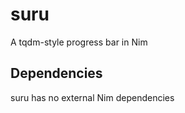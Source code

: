 suru
====

A tqdm-style progress bar in Nim


Dependencies
------------

suru has no external Nim dependencies

